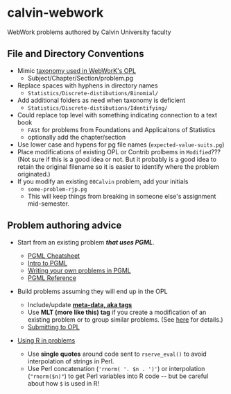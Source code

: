 # calvin-webwork

WebWork problems authored by Calvin University faculty

## File and Directory Conventions

* Mimic [taxonomy used in WebWorK's OPL](https://raw.githubusercontent.com/openwebwork/webwork-open-problem-library/master/OpenProblemLibrary/Taxonomy2)
  * Subject/Chapter/Section/problem.pg
* Replace spaces with hyphens in directory names
  * `Statistics/Discrete-distibutions/Binomial/`
* Add additional folders as need when taxonomy is deficient
  * `Statistics/Discrete-distibutions/Identifying/`
* Could replace top level with something indicating connection to a text book
  * `FASt` for problems from Foundations and Applicaitons of Statistics
  * optionally add the chapter/section   
* Use lower case and hypens for pg file names (`expected-value-suits.pg`)
* Place modifications of existing OPL or Contrib prolbems in `Modified`???  (Not sure if this is a good idea or not.  But it probably is a good idea to retain the original filename so it is easier to identify where the problem originated.)
* If you modify an existing `00Calvin` problem, add your initials
  * `some-problem-rjp.pg`
  * This will keep things from breaking in someone else's assignment mid-semester.

## Problem authoring advice

* Start from an existing problem **_that uses PGML_**.
  * [PGML Cheatsheet](https://webwork.maa.org/mediawiki_new/images/f/f5/PGML-cheatsheet.pdf)
  * [Intro to PGML](https://webwork.maa.org/wiki/Introduction_to_PGML)
  * [Writing your own problems in PGML](https://webwork.maa.org/wiki/Writing_Your_Own_Homework_Problems_Using_PGML)
  * [PGML Reference](https://webwork.maa.org/wiki/Category:PGML)
  
* Build problems assuming they will end up in the OPL
  * Include/update [**meta-data, aka tags**](https://webwork.maa.org/wiki/Tagging_Problems)
  * Use **MLT (more like this) tag** if you create a modification of an 
  existing problem or to group similar problems. (See [here](https://webwork.maa.org/wiki/Submitting_problems_to_the_OPL#Submitting_.27similar.27_or_.27modifications.27_to_existing_OPL_problems) for details.)
  * [Submitting to OPL](https://webwork.maa.org/wiki/Submitting_problems_to_the_OPL)
  
* [Using R in problems](https://webwork.maa.org/wiki/R_in_WeBWorK#Authoring_problems_with_R_code)
  * Use **single quotes** around code sent to `rserve_eval()` to avoid interpolation of strings in Perl.
  * Use Perl concatenation (`'rnorm( '. $n . ')'`) or interpolation (`"rnorm($n)"`) to get Perl variables into R code -- but be careful about how `$` is used in R!
